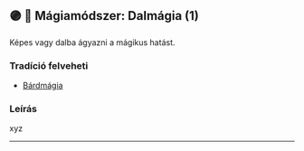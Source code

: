 ## 🟣 💫 Mágiamódszer: Dalmágia (1)

Képes vagy dalba ágyazni a mágikus hatást.

### Tradíció felveheti

- [Bárdmágia](../051_04_bardmagia.md)

### Leírás

xyz

---
